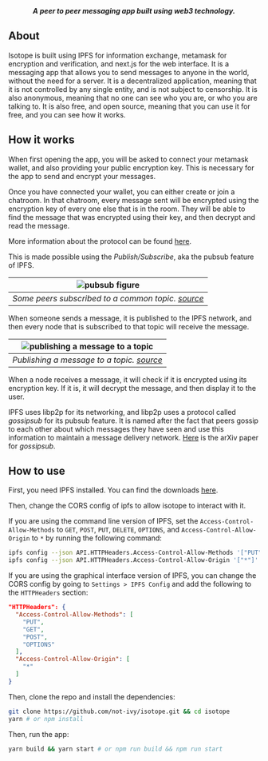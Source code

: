 <div align="center"><b><i>A peer to peer messaging app built using web3 technology.</i></b></div>

## About

Isotope is built using IPFS for information exchange, metamask for encryption
and verification, and next.js for the web interface. It is a messaging app that
allows you to send messages to anyone in the world, without the need for a
server. It is a decentralized application, meaning that it is not controlled by
any single entity, and is not subject to censorship. It is also anonymous,
meaning that no one can see who you are, or who you are talking to. It is also
free, and open source, meaning that you can use it for free, and you can see how
it works.

## How it works

When first opening the app, you will be asked to connect your metamask wallet,
and also providing your public encryption key. This is necessary for the app to
send and encrypt your messages.

Once you have connected your wallet, you can either create or join a chatroom.
In that chatroom, every message sent will be encrypted using the encryption key
of every one else that is in the room. They will be able to find the message
that was encrypted using their key, and then decrypt and read the message.

More information about the protocol can be found [here](https://isotope.not-ivy.dev/protocol).

This is made possible using the _Publish/Subscribe_, aka the pubsub feature of
IPFS.

|     ![pubsub figure](https://docs.libp2p.io/concepts/assets/publish-subscribe/subscribed_peers.png)     |
| :-----------------------------------------------------------------------------------------------------: |
| _Some peers subscribed to a common topic. [source](https://docs.libp2p.io/concepts/publish-subscribe/)_ |

When someone sends a message, it is published to the IPFS network, and then
every node that is subscribed to that topic will receive the message.

| ![publishing a message to a topic](https://docs.libp2p.io/concepts/assets/publish-subscribe/message_delivered_to_all.png) |
| :-----------------------------------------------------------------------------------------------------------------------: |
|              _Publishing a message to a topic. [source](https://docs.libp2p.io/concepts/publish-subscribe/)_              |

When a node receives a message, it will check if it is encrypted using its
encryption key. If it is, it will decrypt the message, and then display it to
the user.

IPFS uses libp2p for its networking, and libp2p uses a protocol called
_gossipsub_ for its pubsub feature. It is named after the fact that peers gossip
to each other about which messages they have seen and use this information to
maintain a message delivery network. [Here](http://arxiv.org/abs/2007.02754) is
the arXiv paper for _gossipsub_.

## How to use

First, you need IPFS installed. You can find the downloads
[here](https://ipfs.io).

Then, change the CORS config of ipfs to allow isotope to interact with it.

If you are using the command line version of IPFS, set the
`Access-Control-Allow-Methods` to `GET`, `POST`, `PUT`, `DELETE`, `OPTIONS`, and
`Access-Control-Allow-Origin` to `*` by running the following command:

```bash
ipfs config --json API.HTTPHeaders.Access-Control-Allow-Methods '["PUT", "GET", "POST", "OPTIONS"]'
ipfs config --json API.HTTPHeaders.Access-Control-Allow-Origin '["*"]'
```

If you are using the graphical interface version of IPFS, you can change the
CORS config by going to `Settings > IPFS Config` and add the following to the
`HTTPHeaders` section:

```json
"HTTPHeaders": {
  "Access-Control-Allow-Methods": [
    "PUT",
    "GET",
    "POST",
    "OPTIONS"
  ],
  "Access-Control-Allow-Origin": [
    "*"
  ]
}
```

Then, clone the repo and install the dependencies:

```bash
git clone https://github.com/not-ivy/isotope.git && cd isotope
yarn # or npm install
```
Then, run the app:

```bash
yarn build && yarn start # or npm run build && npm run start
```

